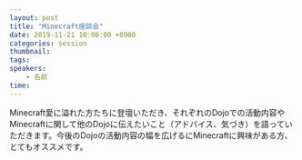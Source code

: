 ```yaml
---
layout: post
title: "Minecraft座談会"
date: 2019-11-21 10:00:00 +0900
categories: session
thumbnail:
tags:
speakers:
    - 名前
time:
---
```


Minecraft愛に溢れた方たちに登壇いただき、それぞれのDojoでの活動内容やMinecraftに関して他のDojoに伝えたいこと（アドバイス、気づき）を語っていただきます。今後のDojoの活動内容の幅を広げるにMinecraftに興味がある方、とてもオススメです。
